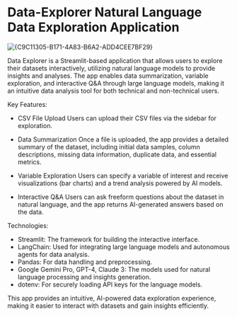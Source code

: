 # Data-Explorer Natural Language Data Exploration Application

![{C9C11305-B171-4A83-B6A2-ADD4CEE7BF29}](https://github.com/user-attachments/assets/a520ea8b-3879-47be-84f9-ca26fd443d18)

Data Explorer is a Streamlit-based application that allows users to explore their datasets interactively, utilizing natural language models to provide insights and analyses. The app enables data summarization, variable exploration, and interactive Q&A through large language models, making it an intuitive data analysis tool for both technical and non-technical users.

Key Features:

- CSV File Upload
Users can upload their CSV files via the sidebar for exploration.

- Data Summarization
Once a file is uploaded, the app provides a detailed summary of the dataset, including initial data samples, column descriptions, missing data information, duplicate data, and essential metrics.

- Variable Exploration
Users can specify a variable of interest and receive visualizations (bar charts) and a trend analysis powered by AI models.

- Interactive Q&A
Users can ask freeform questions about the dataset in natural language, and the app returns AI-generated answers based on the data.

Technologies:
- Streamlit: The framework for building the interactive interface.
- LangChain: Used for integrating large language models and autonomous agents for data analysis.
- Pandas: For data handling and preprocessing.
- Google Gemini Pro, GPT-4, Claude 3: The models used for natural language processing and insights generation.
- dotenv: For securely loading API keys for the language models.


This app provides an intuitive, AI-powered data exploration experience, making it easier to interact with datasets and gain insights efficiently.
